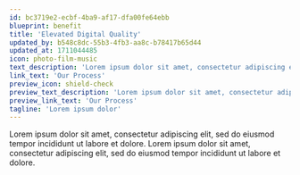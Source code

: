 ```yaml
---
id: bc3719e2-ecbf-4ba9-af17-dfa00fe64ebb
blueprint: benefit
title: 'Elevated Digital Quality'
updated_by: b548c8dc-55b3-4fb3-aa8c-b78417b65d44
updated_at: 1711044485
icon: photo-film-music
text_description: 'Lorem ipsum dolor sit amet, consectetur adipiscing elit, sed do eiusmod tempor incididunt ut labore et dolore.'
link_text: 'Our Process'
preview_icon: shield-check
preview_text_description: 'Lorem ipsum dolor sit amet, consectetur adipiscing elit, sed do eiusmod tempor incididunt ut labore et dolore.'
preview_link_text: 'Our Process'
tagline: 'Lorem ipsum dolor'
---
```

Lorem ipsum dolor sit amet, consectetur adipiscing elit, sed do eiusmod tempor incididunt ut labore et dolore. Lorem ipsum dolor sit amet, consectetur adipiscing elit, sed do eiusmod tempor incididunt ut labore et dolore.